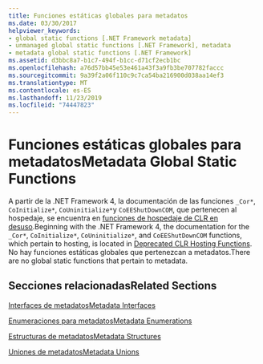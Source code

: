 ```yaml
---
title: Funciones estáticas globales para metadatos
ms.date: 03/30/2017
helpviewer_keywords:
- global static functions [.NET Framework metadata]
- unmanaged global static functions [.NET Framework], metadata
- metadata global static functions [.NET Framework]
ms.assetid: d3bbc8a7-b1c7-494f-b1cc-d71cf2ecb1bc
ms.openlocfilehash: a76d57bb45e53e461a43f3a9fb3be707782faccc
ms.sourcegitcommit: 9a39f2a06f110c9c7ca54ba216900d038aa14ef3
ms.translationtype: MT
ms.contentlocale: es-ES
ms.lasthandoff: 11/23/2019
ms.locfileid: "74447823"
---
```

# <a name="metadata-global-static-functions"></a><span data-ttu-id="acbef-102">Funciones estáticas globales para metadatos</span><span class="sxs-lookup"><span data-stu-id="acbef-102">Metadata Global Static Functions</span></span>
<span data-ttu-id="acbef-103">A partir de la .NET Framework 4, la documentación de las funciones `_Cor*`, `CoInitialize*`, `CoUninitialize*`y `CoEEShutDownCOM`, que pertenecen al hospedaje, se encuentra en [funciones de hospedaje de CLR en desuso](../../../../docs/framework/unmanaged-api/hosting/deprecated-clr-hosting-functions.md).</span><span class="sxs-lookup"><span data-stu-id="acbef-103">Beginning with the .NET Framework 4, the documentation for the `_Cor*`, `CoInitialize*`, `CoUninitialize*`, and `CoEEShutDownCOM` functions, which pertain to hosting, is located in [Deprecated CLR Hosting Functions](../../../../docs/framework/unmanaged-api/hosting/deprecated-clr-hosting-functions.md).</span></span> <span data-ttu-id="acbef-104">No hay funciones estáticas globales que pertenezcan a metadatos.</span><span class="sxs-lookup"><span data-stu-id="acbef-104">There are no global static functions that pertain to metadata.</span></span>  
  
## <a name="related-sections"></a><span data-ttu-id="acbef-105">Secciones relacionadas</span><span class="sxs-lookup"><span data-stu-id="acbef-105">Related Sections</span></span>  
 [<span data-ttu-id="acbef-106">Interfaces de metadatos</span><span class="sxs-lookup"><span data-stu-id="acbef-106">Metadata Interfaces</span></span>](../../../../docs/framework/unmanaged-api/metadata/metadata-interfaces.md)  
  
 [<span data-ttu-id="acbef-107">Enumeraciones para metadatos</span><span class="sxs-lookup"><span data-stu-id="acbef-107">Metadata Enumerations</span></span>](../../../../docs/framework/unmanaged-api/metadata/metadata-enumerations.md)  
  
 [<span data-ttu-id="acbef-108">Estructuras de metadatos</span><span class="sxs-lookup"><span data-stu-id="acbef-108">Metadata Structures</span></span>](../../../../docs/framework/unmanaged-api/metadata/metadata-structures.md)  
  
 [<span data-ttu-id="acbef-109">Uniones de metadatos</span><span class="sxs-lookup"><span data-stu-id="acbef-109">Metadata Unions</span></span>](../../../../docs/framework/unmanaged-api/metadata/metadata-unions.md)

